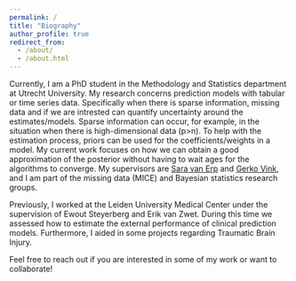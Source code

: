 ```yaml
---
permalink: /
title: "Biography"
author_profile: true
redirect_from: 
  - /about/
  - /about.html
---
```


Currently, I am a PhD student in the Methodology and Statistics department at Utrecht University. My research concerns prediction models with tabular or time series data. Specifically when there is sparse information, missing data and if we are intrested can quantify uncertainty around the estimates/models. Sparse information can occur, for example, in the situation when there is high-dimensional data (p>n). To help with the estimation process, priors can be used for the coefficients/weights in a model. My current work focuses on how we can obtain a good approximation of the posterior without having to wait ages for the algorithms to converge. My supervisors are [Sara van Erp](https://www.saravanerp.com) and [Gerko Vink](https://www.gerkovink.com), and I am part of the missing data (MICE) and Bayesian statistics research groups. 

Previously, I worked at the Leiden University Medical Center under the supervision of Ewout Steyerberg and Erik van Zwet. During this time we assessed how to estimate the external performance of clinical prediction models. Furthermore, I aided in some projects regarding Traumatic Brain Injury. 

Feel free to reach out if you are interested in some of my work or want to collaborate!